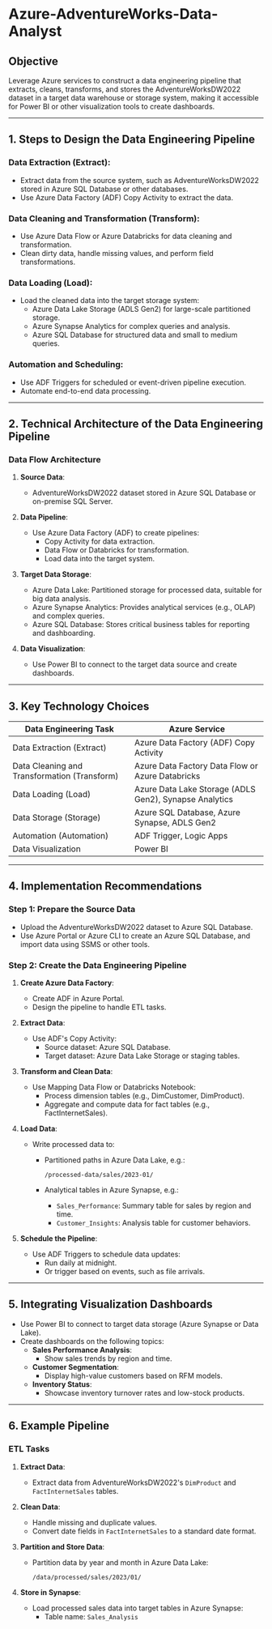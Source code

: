 # Azure-AdventureWorks-Data-Analyst

## Objective
Leverage Azure services to construct a data engineering pipeline that extracts, cleans, transforms, and stores the AdventureWorksDW2022 dataset in a target data warehouse or storage system, making it accessible for Power BI or other visualization tools to create dashboards.

---

## 1. Steps to Design the Data Engineering Pipeline

### Data Extraction (Extract):
- Extract data from the source system, such as AdventureWorksDW2022 stored in Azure SQL Database or other databases.
- Use Azure Data Factory (ADF) Copy Activity to extract the data.

### Data Cleaning and Transformation (Transform):
- Use Azure Data Flow or Azure Databricks for data cleaning and transformation.
- Clean dirty data, handle missing values, and perform field transformations.

### Data Loading (Load):
- Load the cleaned data into the target storage system:
  - Azure Data Lake Storage (ADLS Gen2) for large-scale partitioned storage.
  - Azure Synapse Analytics for complex queries and analysis.
  - Azure SQL Database for structured data and small to medium queries.

### Automation and Scheduling:
- Use ADF Triggers for scheduled or event-driven pipeline execution.
- Automate end-to-end data processing.

---

## 2. Technical Architecture of the Data Engineering Pipeline

### Data Flow Architecture
1. **Source Data**:
   - AdventureWorksDW2022 dataset stored in Azure SQL Database or on-premise SQL Server.

2. **Data Pipeline**:
   - Use Azure Data Factory (ADF) to create pipelines:
     - Copy Activity for data extraction.
     - Data Flow or Databricks for transformation.
     - Load data into the target system.

3. **Target Data Storage**:
   - Azure Data Lake: Partitioned storage for processed data, suitable for big data analysis.
   - Azure Synapse Analytics: Provides analytical services (e.g., OLAP) and complex queries.
   - Azure SQL Database: Stores critical business tables for reporting and dashboarding.

4. **Data Visualization**:
   - Use Power BI to connect to the target data source and create dashboards.

---

## 3. Key Technology Choices

| Data Engineering Task   | Azure Service                         |
|--------------------------|---------------------------------------|
| Data Extraction (Extract) | Azure Data Factory (ADF) Copy Activity |
| Data Cleaning and Transformation (Transform) | Azure Data Factory Data Flow or Azure Databricks |
| Data Loading (Load)      | Azure Data Lake Storage (ADLS Gen2), Synapse Analytics |
| Data Storage (Storage)   | Azure SQL Database, Azure Synapse, ADLS Gen2 |
| Automation (Automation)  | ADF Trigger, Logic Apps               |
| Data Visualization       | Power BI                             |

---

## 4. Implementation Recommendations

### Step 1: Prepare the Source Data
- Upload the AdventureWorksDW2022 dataset to Azure SQL Database.
- Use Azure Portal or Azure CLI to create an Azure SQL Database, and import data using SSMS or other tools.

### Step 2: Create the Data Engineering Pipeline
1. **Create Azure Data Factory**:
   - Create ADF in Azure Portal.
   - Design the pipeline to handle ETL tasks.

2. **Extract Data**:
   - Use ADF's Copy Activity:
     - Source dataset: Azure SQL Database.
     - Target dataset: Azure Data Lake Storage or staging tables.

3. **Transform and Clean Data**:
   - Use Mapping Data Flow or Databricks Notebook:
     - Process dimension tables (e.g., DimCustomer, DimProduct).
     - Aggregate and compute data for fact tables (e.g., FactInternetSales).

4. **Load Data**:
   - Write processed data to:
     - Partitioned paths in Azure Data Lake, e.g.:

       ```
       /processed-data/sales/2023-01/
       ```

     - Analytical tables in Azure Synapse, e.g.:
       - `Sales_Performance`: Summary table for sales by region and time.
       - `Customer_Insights`: Analysis table for customer behaviors.

5. **Schedule the Pipeline**:
   - Use ADF Triggers to schedule data updates:
     - Run daily at midnight.
     - Or trigger based on events, such as file arrivals.

---

## 5. Integrating Visualization Dashboards

- Use Power BI to connect to target data storage (Azure Synapse or Data Lake).
- Create dashboards on the following topics:
  - **Sales Performance Analysis**:
    - Show sales trends by region and time.
  - **Customer Segmentation**:
    - Display high-value customers based on RFM models.
  - **Inventory Status**:
    - Showcase inventory turnover rates and low-stock products.

---

## 6. Example Pipeline

### ETL Tasks
1. **Extract Data**:
   - Extract data from AdventureWorksDW2022's `DimProduct` and `FactInternetSales` tables.

2. **Clean Data**:
   - Handle missing and duplicate values.
   - Convert date fields in `FactInternetSales` to a standard date format.

3. **Partition and Store Data**:
   - Partition data by year and month in Azure Data Lake:

     ```
     /data/processed/sales/2023/01/
     ```

4. **Store in Synapse**:
   - Load processed sales data into target tables in Azure Synapse:
     - Table name: `Sales_Analysis`
